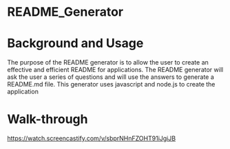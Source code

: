 # README_Generator

# Background and Usage

The purpose of the README generator is to allow the user to create an effective and efficient README for applications. The README generator will ask the user a series of questions and will use the answers to generate a README.md file. This generator uses javascript and node.js to create the application


# Walk-through


https://watch.screencastify.com/v/sbprNHnFZOHT91iJgiJB




